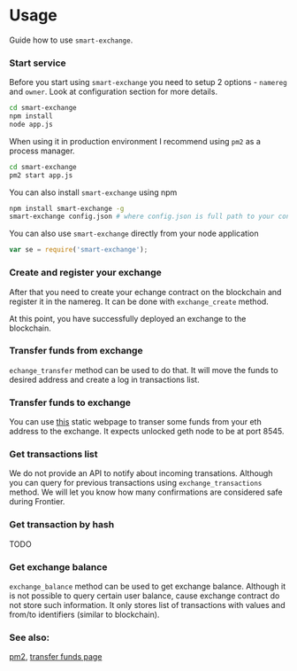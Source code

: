# Usage

Guide how to use `smart-exchange`.

### Start service

Before you start using `smart-exchange` you need to setup 2 options - `namereg` and `owner`. Look at configuration section for more details.

```bash
cd smart-exchange
npm install
node app.js
```

When using it in production environment I recommend using `pm2` as a process manager.

```bash
cd smart-exchange
pm2 start app.js
```

You can also install `smart-exchange` using npm

```bash
npm install smart-exchange -g
smart-exchange config.json # where config.json is full path to your configuration file
```

You can also use `smart-exchange` directly from your node application

```js
var se = require('smart-exchange');
```

### Create and register your exchange

After that you need to create your echange contract on the blockchain and register it in the namereg. It can be done with `exchange_create` method.

At this point, you have successfully deployed an exchange to the blockchain.

### Transfer funds from exchange

`echange_transfer` method can be used to do that. It will move the funds to desired address and create a log in transactions list.

### Transfer funds to exchange

You can use [this](http://ethchange.github.io/) static webpage to transer some funds from your eth address to the exchange. It expects unlocked geth node to be at port 8545.

### Get transactions list

We do not provide an API to notify about incoming transations. Although you can query for previous transactions using `exchange_transactions` method. We will let you know how many confirmations are considered safe during Frontier.

### Get transaction by hash

TODO

### Get exchange balance

`exchange_balance` method can be used to get exchange balance. Although it is not possible to query certain user balance, cause exchange contract do not store such information. It only stores list of transactions with values and from/to identifiers (similar to blockchain).

### See also:

[pm2](https://github.com/Unitech/pm2), [transfer funds page](https://ethchange.github.io)

